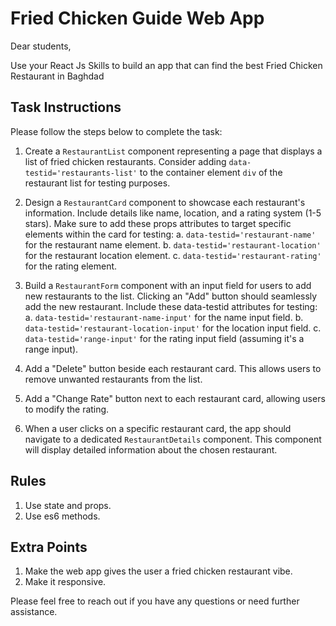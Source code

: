 # Fried Chicken Guide Web App

Dear students,

Use your React Js Skills to build an app that can find the best Fried Chicken Restaurant in Baghdad

## Task Instructions

Please follow the steps below to complete the task:

1. Create a `RestaurantList` component representing a page that displays a list of fried chicken restaurants. Consider adding `data-testid='restaurants-list'` to the container element `div` of the restaurant list for testing purposes.

2. Design a `RestaurantCard` component to showcase each restaurant's information. Include details like name, location, and a rating system (1-5 stars). Make sure to add these props attributes to target specific elements within the card for testing:
   a. `data-testid='restaurant-name'` for the restaurant name element.
   b. `data-testid='restaurant-location'` for the restaurant location element.
   c. `data-testid='restaurant-rating'` for the rating element.

3. Build a `RestaurantForm` component with an input field for users to add new restaurants to the list. Clicking an "Add" button should seamlessly add the new restaurant. Include these data-testid attributes for testing:
   a. `data-testid='restaurant-name-input'` for the name input field.
   b. `data-testid='restaurant-location-input'` for the location input field.
   c. `data-testid='range-input'` for the rating input field (assuming it's a range input).

4. Add a "Delete" button beside each restaurant card. This allows users to remove unwanted restaurants from the list.

5. Add a "Change Rate" button next to each restaurant card, allowing users to modify the rating.

6. When a user clicks on a specific restaurant card, the app should navigate to a dedicated `RestaurantDetails` component. This component will display detailed information about the chosen restaurant.

## Rules

1. Use state and props.
2. Use es6 methods.

## Extra Points

1. Make the web app gives the user a fried chicken restaurant vibe.
2. Make it responsive.

Please feel free to reach out if you have any questions or need further assistance.
